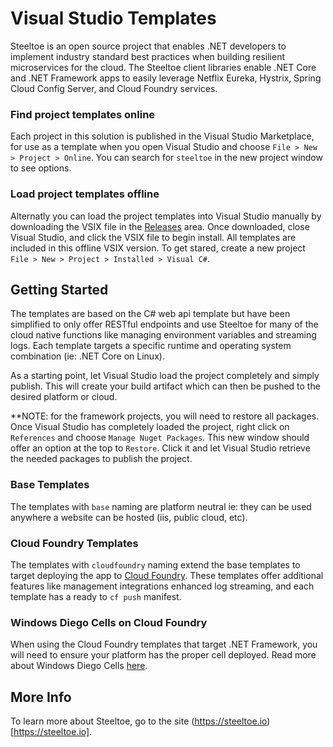 # Visual Studio Templates

Steeltoe is an open source project that enables .NET developers to implement industry standard best practices when building resilient microservices for the cloud. The Steeltoe client libraries enable .NET Core and .NET Framework apps to easily leverage Netflix Eureka, Hystrix, Spring Cloud Config Server, and Cloud Foundry services.

### Find project templates online

Each project in this solution is published in the Visual Studio Marketplace, for use as a template when you open Visual Studio and choose `File > New > Project > Online`. You can search for `steeltoe` in the new project window to see options.

### Load project templates offline

Alternatly you can load the project templates into Visual Studio manually by downloading the VSIX file in the [Releases](https://github.com/steeltoeoss/tooling/releases) area. Once downloaded, close Visual Studio, and click the VSIX file to begin install. All templates are included in this offline VSIX version. To get stared, create a new project `File > New > Project > Installed > Visual C#`.

## Getting Started

The templates are based on the C# web api template but have been simplified to only offer RESTful endpoints and use Steeltoe for many of the cloud native functions like managing environment variables and streaming logs. Each template targets a specific runtime and operating system combination (ie: .NET Core on Linux).

As a starting point, let Visual Studio load the project completely and simply publish. This will create your build artifact which can then be pushed to the desired platform or cloud.

**NOTE: for the framework projects, you will need to restore all packages. Once Visual Studio has completely loaded the project, right click on `References` and choose `Manage Nuget Packages`. This new window should offer an option at the top to `Restore`. Click it and let Visual Studio retrieve the needed packages to publish the project.

### Base Templates

The templates with `base` naming are platform neutral ie: they can be used anywhere a website can be hosted (iis, public cloud, etc).

### Cloud Foundry Templates

The templates with `cloudfoundry` naming extend the base templates to target deploying the app to [Cloud Foundry](https://cloudfoundry.io). These templates offer additional features like management integrations enhanced log streaming, and each template has a ready to `cf push` manifest.

### Windows Diego Cells on Cloud Foundry

When using the Cloud Foundry templates that target .NET Framework, you will need to ensure your platform has the proper cell deployed. Read more about Windows Diego Cells [here](https://docs.pivotal.io/pivotalcf/windows/index.html).

## More Info

To learn more about Steeltoe, go to the site (https://steeltoe.io)[https://steeltoe.io].